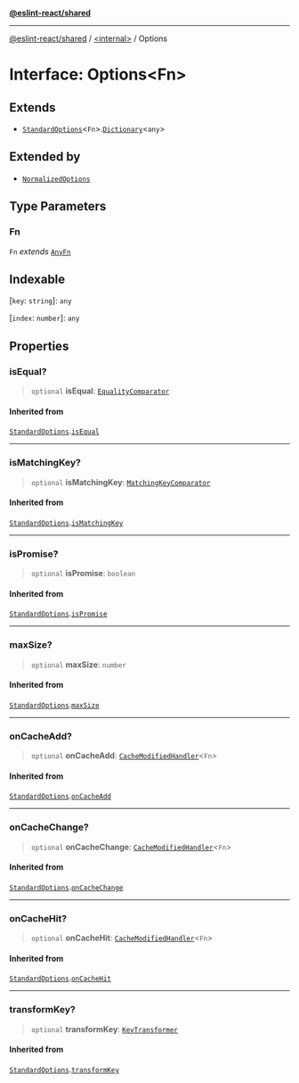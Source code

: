 [**@eslint-react/shared**](../../README.md)

***

[@eslint-react/shared](../../README.md) / [\<internal\>](../README.md) / Options

# Interface: Options\<Fn\>

## Extends

- [`StandardOptions`](StandardOptions.md)\<`Fn`\>.[`Dictionary`](Dictionary.md)\<`any`\>

## Extended by

- [`NormalizedOptions`](NormalizedOptions.md)

## Type Parameters

### Fn

`Fn` *extends* [`AnyFn`](../type-aliases/AnyFn.md)

## Indexable

\[`key`: `string`\]: `any`

\[`index`: `number`\]: `any`

## Properties

### isEqual?

> `optional` **isEqual**: [`EqualityComparator`](../type-aliases/EqualityComparator.md)

#### Inherited from

[`StandardOptions`](StandardOptions.md).[`isEqual`](StandardOptions.md#isequal)

***

### isMatchingKey?

> `optional` **isMatchingKey**: [`MatchingKeyComparator`](../type-aliases/MatchingKeyComparator.md)

#### Inherited from

[`StandardOptions`](StandardOptions.md).[`isMatchingKey`](StandardOptions.md#ismatchingkey)

***

### isPromise?

> `optional` **isPromise**: `boolean`

#### Inherited from

[`StandardOptions`](StandardOptions.md).[`isPromise`](StandardOptions.md#ispromise)

***

### maxSize?

> `optional` **maxSize**: `number`

#### Inherited from

[`StandardOptions`](StandardOptions.md).[`maxSize`](StandardOptions.md#maxsize)

***

### onCacheAdd?

> `optional` **onCacheAdd**: [`CacheModifiedHandler`](../type-aliases/CacheModifiedHandler.md)\<`Fn`\>

#### Inherited from

[`StandardOptions`](StandardOptions.md).[`onCacheAdd`](StandardOptions.md#oncacheadd)

***

### onCacheChange?

> `optional` **onCacheChange**: [`CacheModifiedHandler`](../type-aliases/CacheModifiedHandler.md)\<`Fn`\>

#### Inherited from

[`StandardOptions`](StandardOptions.md).[`onCacheChange`](StandardOptions.md#oncachechange)

***

### onCacheHit?

> `optional` **onCacheHit**: [`CacheModifiedHandler`](../type-aliases/CacheModifiedHandler.md)\<`Fn`\>

#### Inherited from

[`StandardOptions`](StandardOptions.md).[`onCacheHit`](StandardOptions.md#oncachehit)

***

### transformKey?

> `optional` **transformKey**: [`KeyTransformer`](../type-aliases/KeyTransformer.md)

#### Inherited from

[`StandardOptions`](StandardOptions.md).[`transformKey`](StandardOptions.md#transformkey)
